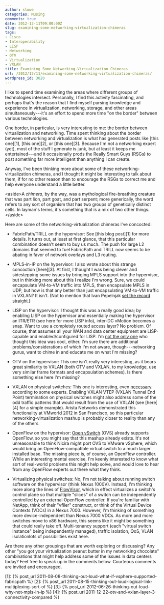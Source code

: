 ```yaml
---
author: slowe
categories: Musing
comments: true
date: 2012-12-11T09:00:00Z
slug: examining-some-networking-virtualization-chimeras
tags:
- Cisco
- Interoperability
- LISP
- Networking
- OTV
- Virtualization
- VXLAN
title: Examining Some Networking-Virtualization Chimeras
url: /2012/12/11/examining-some-networking-virtualization-chimeras/
wordpress_id: 3020
---
```


I like to spend time examining the areas where different groups of technologies intersect. Personally, I find this activity fascinating, and perhaps that's the reason that I find myself pursing knowledge and experience in virtualization, networking, storage, and other areas simultaneously---it's an effort to spend more time "on the border" between various technologies.

One border, in particular, is very interesting to me: the border between virtualization and networking. Time spent thinking about the border between networking and virtualization is what has generated posts like [this one][1], [this one][2], or [this one][3]. Because I'm not a networking expert (yet), most of the stuff I generate is junk, but at least it keeps me entertained---and it occasionally prods the Really Smart Guys (RSGs) to post something far more intelligent than anything I can create.

Anyway, I've been thinking more about some of these networking-virtualization chimeras, and I thought it might be interesting to talk about them, if for no other reason than to encourage the RSGs to correct me and help everyone understand a little better.

&lt;aside&gt;A _chimera_, by the way, was a mythological fire-breathing creature that was part lion, part goat, and part serpent; more generically, the word refers to any sort of organism that has two groups of genetically distinct cells. In layman's terms, it's something that is a mix of two other things.&lt;/aside&gt;

Here are some of the networking-virtualization chimeras I've concocted:

* FabricPath/TRILL on the hypervisor: See [this blog post][1] for more details. It turns out, at least at first glance, that this particular combination doesn't seem to buy us much. The push for large L2 domains that seemed to fuel FabricPath and TRILL now seems to be abating in favor of network overlays and L3 routing.

* MPLS-in-IP on the hypervisor: I also wrote about this strange concoction [here][3]. At first, I thought I was being clever and sidestepping some issues by bringing MPLS support into the hypervisor, but in thinking more about this I realize I'm wrong. Sure, we could encapsulate VM-to-VM traffic into MPLS, then encapsulate MPLS in UDP, but how is that any better than just encapsulating VM-to-VM traffic in VXLAN? It isn't. (Not to mention that Ivan Pepelnjak [set the record straight](http://blog.ioshints.info/2012/07/could-mpls-over-ip-replace-vxlan-or.html).)

* LISP on the hypervisor: I thought this was a really good idea; by enabling LISP on the hypervisor and essentially making the hypervisor an ITR/ETR (see here for more LISP info), inter-DC vMotion becomes a snap. Want to use a completely routed access layer? No problem. Of course, that assumes all your WAN and data center equipment are LISP-capable and enabled/configured for LISP. I'm [not the only one](http://blog.ioshints.info/2011/06/inter-dc-ip-based-vmotion-with-lisp.html) who thought this idea was cool, either. I'm sure there are additional problems/considerations of which I'm not aware, though---networking gurus, want to chime in and educate me on what I'm missing?

* OTV on the hypervisor: This one isn't really very interesting, as it bears great similarity to VXLAN (both OTV and VXLAN, to my knowledge, use very similar frame formats and encapsulation schemes). Is there something else here I'm missing?

* VXLAN on physical switches: This one is interesting, even [necessary](http://blog.ioshints.info/2011/10/vxlan-termination-on-physical-devices.html) according to some experts. Enabling VXLAN VTEP (VXLAN Tunnel End Point) termination on physical switches might also address some of the odd traffic patterns that would result from the use of VXLAN (see [here][4] for a simple example). Arista Networks demonstrated this functionality at VMworld 2012 in San Francisco, so this particular networking-virtualization mashup is probably closer to reality than any of the others.

* OpenFlow on the hypervisor: [Open vSwitch](http://openvswitch.org) (OVS) already supports OpenFlow, so you might say that this mashup already exists. It's not unreasonable to think Nicira might port OVS to VMware vSphere, which would bring an OpenFlow-compatible virtual switch to a much larger installed base. The missing piece is, of course, an OpenFlow controller. While an interesting mental exercise, I'm keenly interested to know what sort of real-world problems this might help solve, and would love to hear from any OpenFlow experts out there what they think.

* Virtualizing physical switches: No, I'm not talking about running switch software on the hypervisor (think Nexus 1000V). Instead, I'm thinking more along the lines of [FlowVisor](https://github.com/OPENNETWORKINGLAB/flowvisor/wiki), which in effect virtualizes a switch's control plane so that multiple "slices" of a switch can be independently controlled by an external OpenFlow controller. If you're familiar with NetApp, think of their "vfiler" construct, or think of the Virtual Device Contexts (VDCs) in a Nexus 7000. However, I'm thinking of something more device-independent than Nexus 7000 VDCs. As more and more switches move to x86 hardware, this seems like it might be something that could really take off. Multi-tenancy support (each "virtual switch instance" being independently managed), traffic isolation, QoS, VLAN isolationlots of possibilities exist here.

Are there any other groupings that are worth exploring or discussing? Any other "you got your virtualization peanut butter in my networking chocolate" combinations that might help address some of the issues in data centers today? Feel free to speak up in the comments below. Courteous comments are invited and encouraged.

[1]: {% post_url 2011-08-08-thinking-out-loud-what-if-vsphere-supported-fabricpath %}
[2]: {% post_url 2011-08-15-thinking-out-loud-logical-link-multiplexing-sort-of %}
[3]: {% post_url 2012-06-26-thinking-out-loud-why-not-mpls-in-ip %}
[4]: {% post_url 2011-12-22-otv-and-vxlan-layer-3-connectivity-compared %}
